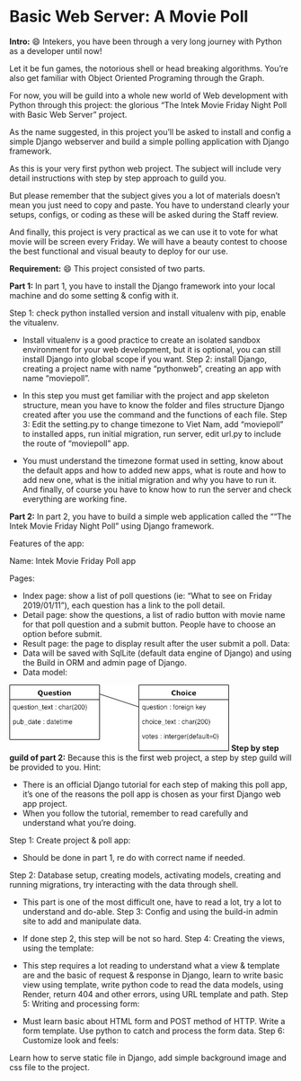 # Basic Web Server: A Movie Poll

**Intro:** :smile:
Intekers, you have been through a very long journey with Python as a developer until now!

Let it be fun games, the notorious shell or head breaking algorithms. You’re also get familiar with Object Oriented Programing through the Graph.

For now, you will be guild into a whole new world of Web development with Python through this project: the glorious “The Intek Movie Friday Night Poll with Basic Web Server” project.

As the name suggested, in this project you’ll be asked to install and config a simple Django webserver and build a simple polling application with Django framework.

As this is your very first python web project. The subject will include very detail instructions with step by step approach to guild you.

But please remember that the subject gives you a lot of materials doesn’t mean you just need to copy and paste. You have to understand clearly your setups, configs, or coding as these will be asked during the Staff review.

And finally, this project is very practical as we can use it to vote for what movie will be screen every Friday. We will have a beauty contest to choose the best functional and visual beauty to deploy for our use.

**Requirement:** :smile:
This project consisted of two parts.

**Part 1:**
In part 1, you have to install the Django framework into your local machine and do some setting & config with it.

Step 1: check python installed version and install vitualenv with pip, enable the vitualenv.

 * Install vitualenv is a good practice to create an isolated sandbox environment for your web development, but it is optional, you can still install Django into global scope if you want.
Step 2: install Django, creating a project name with name “pythonweb”, creating an app with name “moviepoll”.

 * In this step you must get familiar with the project and app skeleton structure, mean you have to know the folder and files structure Django created after you use the command and the functions of each file.
Step 3: Edit the setting.py to change timezone to Viet Nam, add “moviepoll” to installed apps, run initial migration, run server, edit url.py to include the route of “moviepoll” app.

 * You must understand the timezone format used in setting, know about the default apps and how to added new apps, what is route and how to add new one, what is the initial migration and why you have to run it. And finally, of course you have to know how to run the server and check everything are working fine.

**Part 2:**
In part 2, you have to build a simple web application called the ““The Intek Movie Friday Night Poll” using Django framework.

Features of the app:

Name: Intek Movie Friday Poll app

Pages:

 * Index page: show a list of poll questions (ie: “What to see on Friday 2019/01/11”), each question has a link to the poll detail.
 * Detail page: show the questions, a list of radio button with movie name for that poll question and a submit button. People have to choose an option before submit.
 * Result page: the page to display result after the user submit a poll.
Data:
 * Data will be saved with SqlLite (default data engine of Django) and using the Build in ORM and admin page of Django.
 * Data model:

![basic.png](https://github.com/dphuonganh/Basic-Web-Server-A-Movie-Poll/blob/master/basic.png)
**Step by step guild of part 2:**
Because this is the first web project, a step by step guild will be provided to you. Hint:
 * There is an official Django tutorial for each step of making this poll app, it’s one of the reasons the poll app is chosen as your first Django web app project.
 * When you follow the tutorial, remember to read carefully and understand what you’re doing.
 
Step 1: Create project & poll app:
 * Should be done in part 1, re do with correct name if needed.
 
Step 2: Database setup, creating models, activating models, creating and running migrations, try interacting with the data through shell.

 * This part is one of the most difficult one, have to read a lot, try a lot to understand and do-able.
Step 3: Config and using the build-in admin site to add and manipulate data.

 * If done step 2, this step will be not so hard.
Step 4: Creating the views, using the template:

 * This step requires a lot reading to understand what a view & template are and the basic of request & response in Django, learn to write basic view using template, write python code to read the data models, using Render, return 404 and other errors, using URL template and path.
Step 5: Writing and processing form:

 * Must learn basic about HTML form and POST method of HTTP. Write a form template. Use python to catch and process the form data.
Step 6: Customize look and feels:

Learn how to serve static file in Django, add simple background image and css file to the project.

